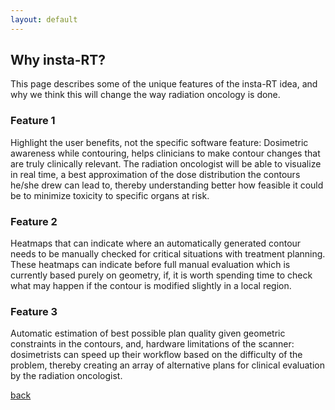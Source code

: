 ```yaml
---
layout: default
---
```


## Why insta-RT?

This page describes some of the unique features of the insta-RT idea, and why we think this will change the way radiation oncology is done.

### Feature 1

Highlight the user benefits, not the specific software feature: Dosimetric awareness while contouring, helps clinicians to make contour changes that are truly clinically relevant. The radiation oncologist will be able to visualize in real time, a best approximation of the dose distribution the contours he/she drew can lead to, thereby understanding better how feasible it could be to minimize toxicity to specific organs at risk.

### Feature 2

Heatmaps that can indicate where an automatically generated contour needs to be manually checked for critical situations with treatment planning. These heatmaps can indicate before full manual evaluation which is currently based purely on geometry, if, it is worth spending time to check what may happen if the contour is modified slightly in a local region. 

### Feature 3

Automatic estimation of best possible plan quality given geometric constraints in the contours, and, hardware limitations of the scanner: dosimetrists can speed up their workflow based on the difficulty of the problem, thereby creating an array of alternative plans for clinical evaluation by the radiation oncologist.

[back](./)
